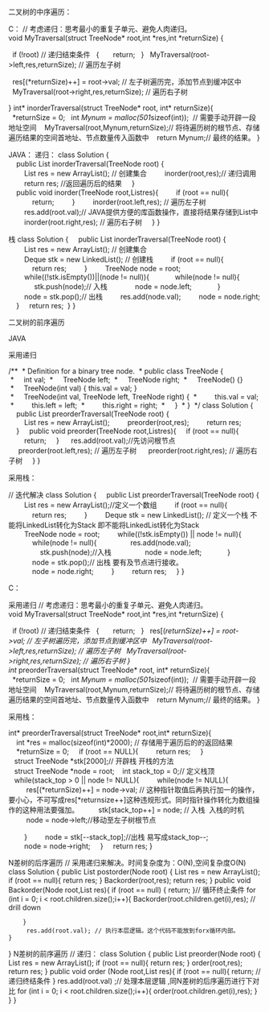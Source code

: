 二叉树的中序遍历：

C：
// 考虑递归：思考最小的重复子单元、避免人肉递归。
void MyTraversal(struct TreeNode* root,int *res,int *returnSize)
{

  if (!root) // 递归结束条件
  {
      return;
  }
  MyTraversal(root->left,res,returnSize); // 遍历左子树

  res[(*returnSize)++] = root->val; // 左子树遍历完，添加节点到缓冲区中
  MyTraversal(root->right,res,returnSize); // 遍历右子树

}
int* inorderTraversal(struct TreeNode* root, int* returnSize){
  
  *returnSize = 0;
  int *Mynum = malloc(501*sizeof(int));  // 需要手动开辟一段地址空间
   MyTraversal(root,Mynum,returnSize);// 将待遍历树的根节点、存储遍历结果的空间首地址、节点数量传入函数中
   return Mynum;// 最终的结果。
}

JAVA：
递归：
class Solution {
    public List<Integer> inorderTraversal(TreeNode root) {
        List<Integer> res = new ArrayList<Integer>(); // 创建集合
        inorder(root,res);// 递归调用
        return res; //返回遍历后的结果
    }
    public void inorder(TreeNode root,List<Integer>res){
        if (root == null){
            return;
        }
        inorder(root.left,res); // 遍历左子树
        res.add(root.val);// JAVA提供方便的库函数操作，直接将结果存储到List中
        inorder(root.right,res); // 遍历右子树
    }
}

栈
class Solution {
    public List<Integer> inorderTraversal(TreeNode root) {
        List<Integer> res = new ArrayList<Integer>(); // 创建集合
        Deque<TreeNode> stk = new LinkedList<TreeNode>(); // 创建栈
        if (root == null){
            return res;
        }
        TreeNode node = root;
        while((!stk.isEmpty())||(node != null)){
            while(node != null){
             stk.push(node);// 入栈
             node = node.left;
            }
        
        node = stk.pop();// 出栈
        res.add(node.val);
        node = node.right;
    }
    return res;
 }
}

二叉树的前序遍历

JAVA

采用递归

/**
 * Definition for a binary tree node.
 * public class TreeNode {
 *     int val;
 *     TreeNode left;
 *     TreeNode right;
 *     TreeNode() {}
 *     TreeNode(int val) { this.val = val; }
 *     TreeNode(int val, TreeNode left, TreeNode right) {
 *         this.val = val;
 *         this.left = left;
 *         this.right = right;
 *     }
 * }
 */
class Solution {
    public List<Integer> preorderTraversal(TreeNode root) {
        List<Integer> res = new ArrayList<Integer>();
        preorder(root,res);
        return res;
        
    }
    public void preorder(TreeNode root,List<Integer>res){
    if (root == null){
        return;
    }
     res.add(root.val);//先访问根节点
     preorder(root.left,res); // 遍历左子树
     preorder(root.right,res); // 遍历右子树
    }
}

采用栈：

// 迭代解决
class Solution {
    public List<Integer> preorderTraversal(TreeNode root) {
        List<Integer> res = new ArrayList<Integer>();//定义一个数组
        if (root == null){
            return res;
        }
        Deque<TreeNode> stk = new LinkedList<TreeNode>(); // 定义一个栈 不能将LinkedList转化为Stack 即不能将LinkedList转化为Stack
        TreeNode node = root;
        while((!stk.isEmpty()) || node != null){
            while(node != null){
                res.add(node.val);
                stk.push(node);//入栈
                node = node.left;
            }
            node = stk.pop();// 出栈 要有及节点进行接收。
            node = node.right;
        }
        return res;
    }
}


C：

采用递归
// 考虑递归：思考最小的重复子单元、避免人肉递归。
void MyTraversal(struct TreeNode* root,int *res,int *returnSize)
{

  if (!root) // 递归结束条件
  {
      return;
  }
  res[(*returnSize)++] = root->val; // 左子树遍历完，添加节点到缓冲区中
  MyTraversal(root->left,res,returnSize); // 遍历左子树
  MyTraversal(root->right,res,returnSize); // 遍历右子树
}
int* preorderTraversal(struct TreeNode* root, int* returnSize){
  *returnSize = 0;
  int *Mynum = malloc(501*sizeof(int));  // 需要手动开辟一段地址空间
   MyTraversal(root,Mynum,returnSize);// 将待遍历树的根节点、存储遍历结果的空间首地址、节点数量传入函数中
   return Mynum;// 最终的结果。
}

采用栈：

int* preorderTraversal(struct TreeNode* root,int* returnSize){
    int *res = malloc(sizeof(int)*2000); // 存储用于遍历后的的返回结果
    *returnSize = 0;
    if (root == NULL){
        return res;
    }
   struct TreeNode *stk[2000];// 开辟栈 开栈的方法
   struct TreeNode *node = root;
   int stack_top = 0;// 定义栈顶
   while(stack_top > 0 || node != NULL){
        while(node != NULL){
         res[(*returnSize)++] = node->val; // 这种指针取值后再执行加一的操作，要小心，不可写成res[*returnsize++]这种违规形式。同时指针操作转化为数组操作的这种用法要强加。
         stk[stack_top++] = node; // 入栈  入栈的时机
         node = node->left;//移动至左子树根节点

        }
        node = stk[--stack_top];//出栈 易写成stack_top--;
        node = node->right;
    }
    return res;
}

N差树的后序遍历
// 采用递归来解决。时间复杂度为：O(N),空间复杂度O(N)
class Solution {
    public List<Integer> postorder(Node root) {
        List<Integer> res = new ArrayList<Integer>();
        if (root == null){
            return res;
        }
        Backorder(root,res);
        return res;
    }
    public void Backorder(Node root,List res){
        if (root == null) {
            return;
        }// 循环终止条件
        for (int i = 0; i < root.children.size();i++){
            Backorder(root.children.get(i),res); // drill down
           
        }
         res.add(root.val); // 执行本层逻辑。这个代码不能放到forx循环内部。
    }
}
N差树的前序遍历
// 递归：
class Solution {
    public List<Integer> preorder(Node root) {
        List<Integer> res = new ArrayList<Integer>();
        if (root == null){
            return res;
        }
        order(root,res);
        return res;
    }
    public void order (Node root,List res){
        if (root == null){
            return; //递归终结条件
        }
        res.add(root.val) ;// 处理本层逻辑 ,同N差树的后序遍历进行下对比
        for (int i = 0; i < root.children.size();i++){
            order(root.children.get(i),res);
        }
    }
}

